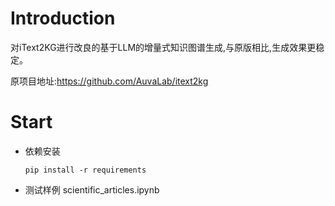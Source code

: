 # Introduction
对iText2KG进行改良的基于LLM的增量式知识图谱生成,与原版相比,生成效果更稳定。

原项目地址:https://github.com/AuvaLab/itext2kg


# Start
- 依赖安装
  ```
  pip install -r requirements
  ```

- 测试样例
  scientific_articles.ipynb